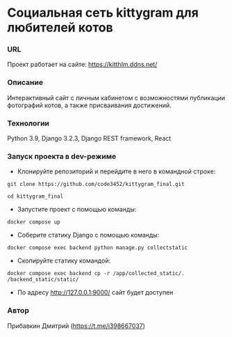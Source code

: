# Социальная сеть kittygram для любителей котов 
### URL
Проект работает на сайте:
https://kitthlm.ddns.net/
### Описание
Интерактивный сайт с личным кабинетом с возможностями публикации 
фотографий котов, а также присваивания достижений.
### Технологии
Python 3.9,
Django 3.2.3,
Django REST framework, 
React
### Запуск проекта в dev-режиме
- Клонируйте репозиторий и перейдите в него в командной строке:
```
git clone https://github.com/code3452/kittygram_final.git
```
```
cd kittygram_final
```
- Запустите проект с помощью команды:
```
docker compose up
```
- Соберите статику Django с помощью команды:
```
docker compose exec backend python manage.py collectstatic
```
- Скопируйте статику командой:
```
docker compose exec backend cp -r /app/collected_static/. /backend_static/static/
```
- По адресу http://127.0.0.1:9000/ сайт будет доступен

### Автор
Прибавкин Дмитрий (https://t.me/i398667037)
